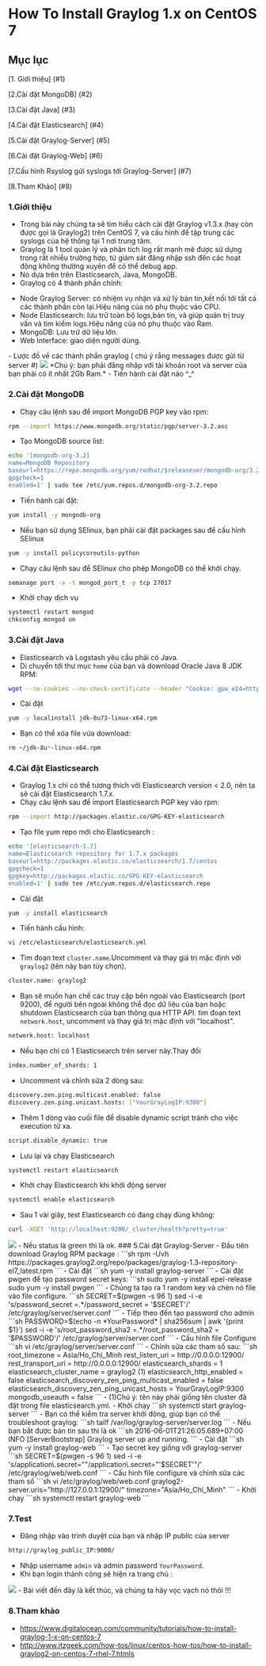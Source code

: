 # How To Install Graylog 1.x on CentOS 7
## Mục lục
[1. Giới thiệu] (#1)

[2.Cài đặt MongoDB] (#2)

[3.Cài đặt Java] (#3)

[4.Cài đặt Elasticsearch] (#4)

[5.Cài đặt Graylog-Server] (#5)

[6.Cài đặt Graylog-Web] (#6)

[7.Cấu hình Rsyslog gửi syslogs tới Graylog-Server] (#7)

[8.Tham Khảo] (#8)

<a name="1"></a>
### 1.Giới thiệu
- Trong bài này chúng ta sẽ tìm hiểu cách cài đặt Graylog v1.3.x (hay còn được gọi là Graylog2) trên CentOS 7, và cấu hình để tập trung các syslogs của hệ thống tại 1 nơi trung tâm.
- Graylog là 1 tool quản lý và phân tích log rất mạnh mẽ được sử dựng trong rất nhiều trường hợp, từ giám sát đăng nhập ssh đến các hoạt động không thường xuyên để có thể debug app.
- Nó dựa trên trên Elasticsearch, Java, MongoDB.
- Graylog có 4 thành phần chính:
<ul>
	<li>Node Graylog Server: có nhiệm vụ nhận và xử lý bản tin,kết nối tới tất cả các thành phần còn lại.Hiệu năng của nó phụ thuộc vào CPU.</li>
	<li>Node Elasticsearch: lưu trữ toàn bộ logs,bản tin, và giúp quản trị truy vấn và tìm kiếm logs.Hiệu năng của nó phụ thuộc vào Ram.</li>
	<li>MongoDB: Lưu trữ dữ liệu lớn.</li>
	<li>Web Interface: giao diện người dùng.</li>
</ul>
- Lược đồ về các thành phần graylog ( chú ý rằng messages được gửi từ server #) 
<img src="http://i.imgur.com/Fat8psW.png /">
*Chú ý: bạn phải đăng nhập với tài khoản root và server của bạn phải có ít nhất 2Gb Ram.*
- Tiến hành cài đặt nào ^_^

<a name="2"></a>
### 2.Cài đặt MongoDB
- Chạy câu lệnh sau để import MongoDB PGP key vào rpm:
```sh
rpm --import https://www.mongodb.org/static/pgp/server-3.2.asc
```
- Tạo MongoDB source list:
```sh
echo '[mongodb-org-3.2]
name=MongoDB Repository
baseurl=https://repo.mongodb.org/yum/redhat/$releasever/mongodb-org/3.2/x86_64/
gpgcheck=1
enabled=1' | sudo tee /etc/yum.repos.d/mongodb-org-3.2.repo
```
- Tiến hành cài đặt:
```sh
yum install -y mongodb-org
```
- Nếu bạn sử dụng SElinux, bạn phải cài đặt packages sau để cấu hình SElinux
```sh
yum -y install policycoreutils-python
```
- Chạy câu lệnh sau để SElinux cho phép MongoDB có thể khởi chạy.
```sh
semanage port -a -t mongod_port_t -p tcp 27017
```
- Khởi chạy dịch vụ
```sh
systemctl restart mongod
chkconfig mongod on
```

<a name="3"></a>
### 3.Cài đặt Java
- Elasticsearch và Logstash yêu cầu phải có Java.
- Di chuyển tới thư mục `home` của bạn và download Oracle Java 8 JDK RPM:
```sh
wget --no-cookies --no-check-certificate --header "Cookie: gpw_e24=http%3A%2F%2Fwww.oracle.com%2F; oraclelicense=accept-securebackup-cookie" "http://download.oracle.com/otn-pub/java/jdk/8u73-b02/jdk-8u73-linux-x64.rpm"
```
- Cài đặt
```sh
yum -y localinstall jdk-8u73-linux-x64.rpm
```
- Bạn có thể xóa file vừa download:
```sh
rm ~/jdk-8u*-linux-x64.rpm
```

<a name="4"></a>
### 4.Cài đặt Elasticsearch
- Graylog 1.x chỉ có thể tương thích với Elasticsearch version < 2.0, nên ta sẽ cài đặt Elasticsearch 1.7.x.
- Chạy câu lệnh sau để import Elasticsearch PGP key vào rpm:
```sh
rpm --import http://packages.elastic.co/GPG-KEY-elasticsearch
```
- Tạo file yum repo mới cho Elasticsearch :
```sh
echo '[elasticsearch-1.7]
name=Elasticsearch repository for 1.7.x packages
baseurl=http://packages.elastic.co/elasticsearch/1.7/centos
gpgcheck=1
gpgkey=http://packages.elastic.co/GPG-KEY-elasticsearch
enabled=1' | sudo tee /etc/yum.repos.d/elasticsearch.repo
```
- Cài đặt
```sh
yum -y install elasticsearch
```
- Tiến hành cấu hình:
```sh
vi /etc/elasticsearch/elasticsearch.yml
```
- Tìm đoạn text `cluster.name`.Uncomment và thay giá trị mặc định với `graylog2` (tên này bạn tùy chọn).
```sh
cluster.name: graylog2
```
- Bạn sẽ muốn hạn chế các truy cập bên ngoài vào Elasticsearch (port 9200), để người bên ngoài không thể đọc dữ liệu của bạn hoặc shutdown Elasticsearch của bạn thông qua HTTP API. tìm đoạn text `network.host`, uncomment và thay giá trị mặc định với "localhost".
```sh
network.host: localhost
```
- Nếu bạn chỉ có 1 Elasticsearch trên server này.Thay đổi
```sh
index.number_of_shards: 1
```
- Uncomment và chỉnh sửa 2 dòng sau:
```sh
discovery.zen.ping.multicast.enabled: false
discovery.zen.ping.unicast.hosts: ["YourGrayLogIP:9300"]
```
- Thêm 1 dòng vào cuối file để disable dynamic script tránh cho việc execution từ xa.
```sh
script.disable_dynamic: true
```
- Lưu lại và chạy Elasticsearch
```sh
systemctl restart elasticsearch
```
- Khởi chạy Elasticsearch khi khởi động server
```sh
systemctl enable elasticsearch
```
- Sau 1 vài giây, test Elasticsearch có đang chạy đúng không:
```sh
curl -XGET 'http://localhost:9200/_cluster/health?pretty=true'
```
<img src="http://image.prntscr.com/image/b8cae51293e9406981ae88af922003fc.png" />
- Nếu status là green thì là ok.
<a name ="5"></a>
### 5.Cài đặt Graylog-Server
- Đầu tiên download Graylog RPM package :
```sh
rpm -Uvh https://packages.graylog2.org/repo/packages/graylog-1.3-repository-el7_latest.rpm
```
- Cài đặt
```sh
yum -y install graylog-server
```
- Cài đặt pwgen để tạo password secret keys:
```sh
sudo yum -y install epel-release
sudo yum -y install pwgen
```
- Chúng ta tạo ra 1 random key và chèn nó file vào file configure.
```sh
SECRET=$(pwgen -s 96 1)
sed -i -e 's/password_secret =.*/password_secret = '$SECRET'/' /etc/graylog/server/server.conf
```
- Tiếp theo đến tạo password cho admin
```sh
PASSWORD=$(echo -n *YourPassword* | sha256sum | awk '{print $1}')
sed -i -e 's/root_password_sha2 =.*/root_password_sha2 = '$PASSWORD'/' /etc/graylog/server/server.conf
```
- Cấu hình file Configure
```sh
vi /etc/graylog/server/server.conf
```
- Chỉnh sửa các tham số sau:
```sh
root_timezone = Asia/Ho_Chi_Minh
rest_listen_uri = http://0.0.0.0:12900/
rest_transport_uri = http://0.0.0.0:12900/
elasticsearch_shards = 1
elasticsearch_cluster_name = graylog2 (1)
elasticsearch_http_enabled = false
elasticsearch_discovery_zen_ping_multicast_enabled = false
elasticsearch_discovery_zen_ping_unicast_hosts = YourGrayLogIP:9300
mongodb_useauth = false
```
- (1)Chú ý: tên này phải giống tên cluster đã đặt trong file elasticsearch.yml.
- Khởi chạy
```sh
systemctl start graylog-server
```
- Bạn có thể kiểm tra server khởi động, giúp bạn có thể troubleshoot graylog:
```sh
tailf /var/log/graylog-server/server.log
```
- Nếu bạn bắt được bản tin sau thì là ok
```sh
2016-06-01T21:26:05.689+07:00 INFO  [ServerBootstrap] Graylog server up and running.
```
<a name ="6"></a>
- Cài đặt
```sh
yum -y install graylog-web
```
- Tạo secret key giống với graylog-server
```sh
SECRET=$(pwgen -s 96 1)
sed -i -e 's/application\.secret=""/application\.secret="'$SECRET'"/' /etc/graylog/web/web.conf
```
- Cấu hình file configure và chỉnh sửa các tham số
```sh
vi /etc/graylog/web/web.conf
graylog2-server.uris="http://127.0.0.1:12900/"
timezone="Asia/Ho_Chi_Minh"
```
- Khởi chạy
```sh
systemctl restart graylog-web
```

<a name="7"></a>
### 7.Test
- Đăng nhập vào trình duyệt của bạn và nhập IP public của server
```sh
http://graylog_public_IP:9000/
```
- Nhập username `admin` và admin password `YourPassword`.
- Khi bạn login thành công sẽ hiện ra trang chủ :
<img src="http://i.imgur.com/5TjwvLq.png" />
- Bài viết đến đây là kết thúc, và chúng ta hãy vọc vạch nó thôi !!!

<a name="8"></a>
### 8.Tham khảo
- https://www.digitalocean.com/community/tutorials/how-to-install-graylog-1-x-on-centos-7
- http://www.itzgeek.com/how-tos/linux/centos-how-tos/how-to-install-graylog2-on-centos-7-rhel-7.htmls

